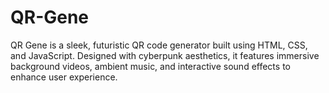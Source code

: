 # QR-Gene
QR Gene is a sleek, futuristic QR code generator built using HTML, CSS, and JavaScript. Designed with cyberpunk aesthetics, it features immersive background videos, ambient music, and interactive sound effects to enhance user experience.
